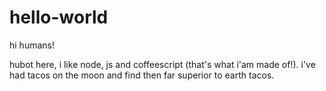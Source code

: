 # hello-world

hi humans!

hubot here, i like node, js and coffeescript (that's what i'am made of!).
i've had tacos on the moon and find then far superior to earth tacos.
